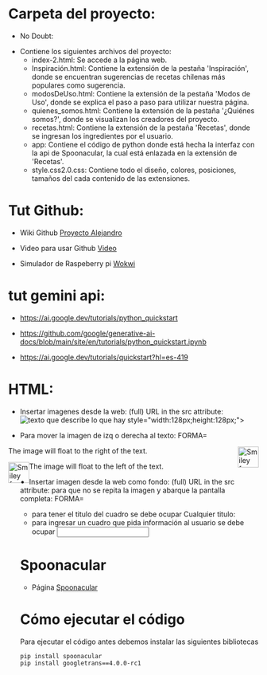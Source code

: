# Carpeta del proyecto:
* No Doubt:
+ Contiene los siguientes archivos del proyecto:
  - index-2.html: Se accede a la página web.
  - Inspiración.html: Contiene la extensión de la pestaña 'Inspiración', donde se encuentran sugerencias de recetas chilenas más populares como sugerencia.
  - modosDeUso.html: Contiene la extensión de la pestaña 'Modos de Uso', donde se explica el paso a paso para utilizar nuestra página.
  - quienes_somos.html: Contiene la extensión de la pestaña '¿Quiénes somos?', donde se visualizan los creadores del proyecto.
  - recetas.html: Contiene la extensión de la pestaña 'Recetas', donde se ingresan los ingredientes por el usuario.
  - app: Contiene el código de python donde está hecha la interfaz con la api de Spoonacular, la cual está enlazada en la extensión de 'Recetas'.
  - style.css2.0.css: Contiene todo el diseño, colores, posiciones, tamaños del cada contenido de las extensiones.
    



# Tut Github:

- Wiki Github [Proyecto Alejandro](https://github.com/alecacerestel/ProyectoPdi)

- Video para usar Github [Video](https://www.youtube.com/watch?v=Z6VM-Gp3OGw&list=PL-gX0xg7VLB-1O02yLPCBsPUZyV_c9Owg&ab_channel=Developeando)

- Simulador de Raspeberry pi [Wokwi](https://wokwi.com/pi-pico)

# tut gemini api:
- https://ai.google.dev/tutorials/python_quickstart

- https://github.com/google/generative-ai-docs/blob/main/site/en/tutorials/python_quickstart.ipynb

- https://ai.google.dev/tutorials/quickstart?hl=es-419

# HTML:
- Insertar imagenes desde la web: (full) URL in the src attribute:
<img src="url completo" alt="texto que describe lo que hay"> style="width:128px;height:128px;"> 

- Para mover la imagen de izq o derecha al texto:
FORMA=
<p><img src="smiley.gif" alt="Smiley face" style="float:right;width:42px;height:42px;">
The image will float to the right of the text.</p>

<p><img src="smiley.gif" alt="Smiley face" style="float:left;width:42px;height:42px;">
The image will float to the left of the text.</p>


- Insertar imagen desde la web como fondo: (full) URL in the src attribute:
  para que no se repita la imagen y abarque la pantalla completa:
  FORMA=
  <style>
body {
  background-image: url('URL COMPLETO');
  background-repeat: no-repeat;
  background-attachment: fixed;
  background-size: 100% 100%;
}
</style>

- para tener el titulo del cuadro se debe ocupar <label for="lname">Cualquier titulo:</label><br>
- para ingresar un cuadro que pida información al usuario se debe ocupar <input type="text" id="lname">
# Spoonacular
- Página [Spoonacular](https://spoonacular.com/food-api/console#Profile)
# Cómo ejecutar el código
Para ejecutar el código antes debemos instalar las siguientes bibliotecas
```
pip install spoonacular
pip install googletrans==4.0.0-rc1
```
